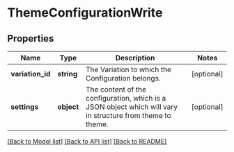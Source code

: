# ThemeConfigurationWrite

## Properties
Name | Type | Description | Notes
------------ | ------------- | ------------- | -------------
**variation_id** | **string** | The Variation to which the Configuration belongs. | [optional] 
**settings** | **object** | The content of the configuration, which is a JSON object which will vary in structure from theme to theme. | [optional] 

[[Back to Model list]](../../README.md#documentation-for-models) [[Back to API list]](../../README.md#documentation-for-api-endpoints) [[Back to README]](../../README.md)

